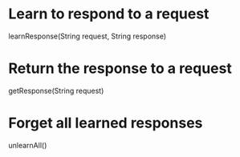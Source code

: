 # Learn to respond to a request
learnResponse(String request, String response)

# Return the response to a request
getResponse(String request)

# Forget all learned responses
unlearnAll()